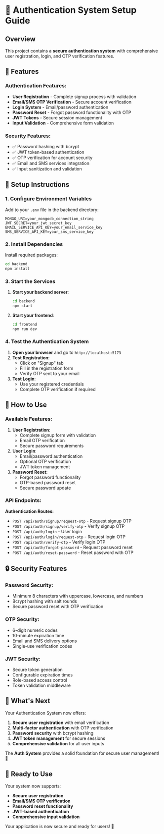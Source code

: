 # 🔐 Authentication System Setup Guide

## Overview

This project contains a **secure authentication system** with comprehensive user registration, login, and OTP verification features.

## 🚀 Features

### **Authentication Features:**
- **User Registration** - Complete signup process with validation
- **Email/SMS OTP Verification** - Secure account verification
- **Login System** - Email/password authentication
- **Password Reset** - Forgot password functionality with OTP
- **JWT Tokens** - Secure session management
- **Input Validation** - Comprehensive form validation

### **Security Features:**
- ✅ Password hashing with bcrypt
- ✅ JWT token-based authentication
- ✅ OTP verification for account security
- ✅ Email and SMS services integration
- ✅ Input sanitization and validation

## 🔧 Setup Instructions

### **1. Configure Environment Variables**

Add to your `.env` file in the backend directory:

```env
MONGO_URI=your_mongodb_connection_string
JWT_SECRET=your_jwt_secret_key
EMAIL_SERVICE_API_KEY=your_email_service_key
SMS_SERVICE_API_KEY=your_sms_service_key
```

### **2. Install Dependencies**

Install required packages:

```bash
cd backend
npm install
```

### **3. Start the Services**

1. **Start your backend server**:
   ```bash
   cd backend
   npm start
   ```

2. **Start your frontend**:
   ```bash
   cd frontend
   npm run dev
   ```

### **4. Test the Authentication System**

1. **Open your browser** and go to `http://localhost:5173`
2. **Test Registration**:
   - Click on "Signup" tab
   - Fill in the registration form
   - Verify OTP sent to your email
3. **Test Login**:
   - Use your registered credentials
   - Complete OTP verification if required

## 🎯 How to Use

### **Available Features:**

1. **User Registration**:
   - Complete signup form with validation
   - Email OTP verification
   - Secure password requirements
2. **User Login**:
   - Email/password authentication
   - Optional OTP verification
   - JWT token management
3. **Password Reset**:
   - Forgot password functionality
   - OTP-based password reset
   - Secure password update

### **API Endpoints:**

**Authentication Routes:**
- `POST /api/auth/signup/request-otp` - Request signup OTP
- `POST /api/auth/signup/verify-otp` - Verify signup OTP
- `POST /api/auth/login` - User login
- `POST /api/auth/login/request-otp` - Request login OTP
- `POST /api/auth/verify-otp` - Verify login OTP
- `POST /api/auth/forgot-password` - Request password reset
- `POST /api/auth/reset-password` - Reset password with OTP

## 🔒 Security Features

### **Password Security:**
- Minimum 8 characters with uppercase, lowercase, and numbers
- Bcrypt hashing with salt rounds
- Secure password reset with OTP verification

### **OTP Security:**
- 6-digit numeric codes
- 10-minute expiration time
- Email and SMS delivery options
- Single-use verification codes

### **JWT Security:**
- Secure token generation
- Configurable expiration times
- Role-based access control
- Token validation middleware
## 🚀 What's Next

Your Authentication System now offers:

1. **Secure user registration** with email verification
2. **Multi-factor authentication** with OTP verification
3. **Password security** with bcrypt hashing
4. **JWT token management** for secure sessions
5. **Comprehensive validation** for all user inputs

The **Auth System** provides a solid foundation for secure user management! 🔐

## 🎉 Ready to Use

Your system now supports:
- **Secure user registration**
- **Email/SMS OTP verification**
- **Password reset functionality**
- **JWT-based authentication**
- **Comprehensive input validation**

Your application is now secure and ready for users! 🌟
